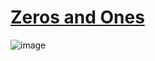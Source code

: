 # [Zeros and Ones](https://www.hackerrank.com/challenges/np-zeros-and-ones/problem?h_r=internal-search)
![image](https://user-images.githubusercontent.com/53847442/104921670-fdc2a080-59dc-11eb-90ec-c7ec5e666783.png)
